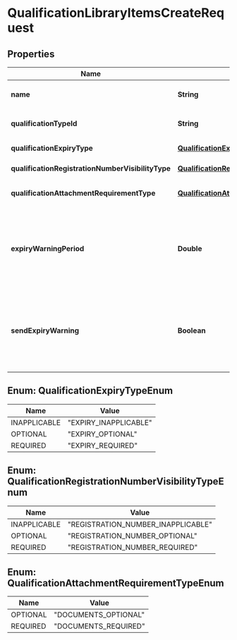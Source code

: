 

# QualificationLibraryItemsCreateRequest


## Properties

| Name | Type | Description | Notes |
|------------ | ------------- | ------------- | -------------|
|**name** | **String** | The name of this [Qualification Library Item](https://developers.intellihr.io/docs/v1/) |  |
|**qualificationTypeId** | **String** | The identifier string for the Qualification Type Id. |  |
|**qualificationExpiryType** | [**QualificationExpiryTypeEnum**](#QualificationExpiryTypeEnum) | The expiry type for this library item |  |
|**qualificationRegistrationNumberVisibilityType** | [**QualificationRegistrationNumberVisibilityTypeEnum**](#QualificationRegistrationNumberVisibilityTypeEnum) | The expiry type for this library item |  |
|**qualificationAttachmentRequirementType** | [**QualificationAttachmentRequirementTypeEnum**](#QualificationAttachmentRequirementTypeEnum) | If documents are required for this library item |  |
|**expiryWarningPeriod** | **Double** | Period in days, that there is a warning before the expiry of the qualification. If qualificationExpiryType is set to EXPIRY_INAPPLICABLE, this value will be ignored. |  [optional] |
|**sendExpiryWarning** | **Boolean** | If this [Qualification Library Item](https://developers.intellihr.io/docs/v1/) will send expiry warning/s using the periods defined. If qualificationExpiryType is set to EXPIRY_INAPPLICABLE, this value will be ignored. |  [optional] |



## Enum: QualificationExpiryTypeEnum

| Name | Value |
|---- | -----|
| INAPPLICABLE | &quot;EXPIRY_INAPPLICABLE&quot; |
| OPTIONAL | &quot;EXPIRY_OPTIONAL&quot; |
| REQUIRED | &quot;EXPIRY_REQUIRED&quot; |



## Enum: QualificationRegistrationNumberVisibilityTypeEnum

| Name | Value |
|---- | -----|
| INAPPLICABLE | &quot;REGISTRATION_NUMBER_INAPPLICABLE&quot; |
| OPTIONAL | &quot;REGISTRATION_NUMBER_OPTIONAL&quot; |
| REQUIRED | &quot;REGISTRATION_NUMBER_REQUIRED&quot; |



## Enum: QualificationAttachmentRequirementTypeEnum

| Name | Value |
|---- | -----|
| OPTIONAL | &quot;DOCUMENTS_OPTIONAL&quot; |
| REQUIRED | &quot;DOCUMENTS_REQUIRED&quot; |



